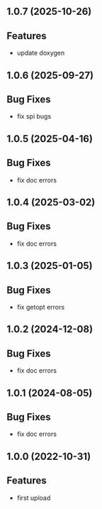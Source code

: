 ## 1.0.7 (2025-10-26)

## Features

- update doxygen

## 1.0.6 (2025-09-27)

## Bug Fixes

- fix spi bugs

## 1.0.5 (2025-04-16)

## Bug Fixes

- fix doc errors

## 1.0.4 (2025-03-02)

## Bug Fixes

- fix doc errors

## 1.0.3 (2025-01-05)

## Bug Fixes

- fix getopt errors

## 1.0.2 (2024-12-08)

## Bug Fixes

- fix doc errors

## 1.0.1 (2024-08-05)

## Bug Fixes

- fix doc errors

## 1.0.0 (2022-10-31)

## Features

- first upload